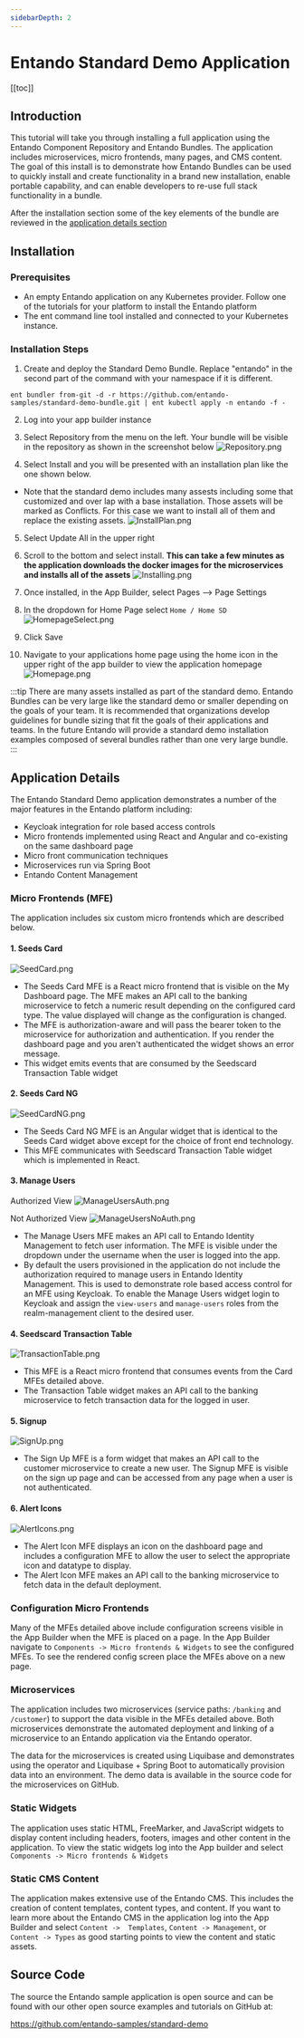 ```yaml
---
sidebarDepth: 2
---
```


# Entando Standard Demo Application

[[toc]]

## Introduction
This tutorial will take you through installing a full application using the Entando Component Repository and Entando Bundles. The application includes microservices, micro frontends, many pages, and CMS content. The goal of this install is to demonstrate how Entando Bundles can be used to quickly install and create functionality in a brand new installation, enable portable capability, and can enable developers to re-use full stack functionality in a bundle.

After the installation section some of the key elements of the bundle are reviewed in the [application details section](#application-details)

## Installation

### Prerequisites
  - An empty Entando application on any Kubernetes provider. Follow one of the tutorials for your platform to install the Entando platform
  - The ent command line tool installed and connected to your Kubernetes instance.

### Installation Steps

1. Create and deploy the Standard Demo Bundle. Replace "entando" in the second part of the command with your namespace if it is different.

```
ent bundler from-git -d -r https://github.com/entando-samples/standard-demo-bundle.git | ent kubectl apply -n entando -f -
```

2. Log into your app builder instance

3. Select Repository from the menu on the left. Your bundle will be visible in the repository as shown in the screenshot below
![Repository.png](./images/Repository.png)

4. Select Install and you will be presented with an installation plan like the one shown below.
  - Note that the standard demo includes many assests including some that customized and over lap with a base installation. Those assets will be marked as Conflicts. For this case we want to install all of them and replace the existing assets.
![InstallPlan.png](./images/InstallPlan.png)

5. Select Update All in the upper right

6. Scroll to the bottom and select install. __This can take a few minutes as the application downloads the docker images for the microservices and installs all of the assets__
![Installing.png](./images/Installing.png)

7. Once installed, in the App Builder, select Pages --> Page Settings

8. In the dropdown for Home Page select `Home / Home SD`
![HomepageSelect.png](./images/HomepageSelect.png)
9. Click Save

10. Navigate to your applications home page using the home icon in the upper right of the app builder to view the application homepage
![Homepage.png](./images/Homepage.png)



:::tip
There are many assets installed as part of the standard demo. Entando Bundles can be very large like the standard demo or smaller depending on the goals of your team. It is recommended that organizations develop guidelines for bundle sizing that fit the goals of their applications and teams. In the future Entando will provide a standard demo installation examples composed of several bundles rather than one very large bundle.
:::


## Application Details

The Entando Standard Demo application demonstrates a number of the major features in the Entando platform including:
 * Keycloak integration for role based access controls
 * Micro frontends implemented using React and Angular and co-existing on the same dashboard page
 * Micro front communication techniques
 * Microservices run via Spring Boot
 * Entando Content Management

### Micro Frontends (MFE)

The application includes six custom micro frontends which are described below.

#### 1. Seeds Card

![SeedCard.png](./images/SeedCard.png)

  - The Seeds Card MFE is a React micro frontend that is visible on the My Dashboard page. The MFE makes an API call to the banking microservice to fetch a numeric result depending on the configured card type. The value displayed will change as the configuration is changed.
  - The MFE is authorization-aware and will pass the bearer token to the microservice for authorization and authentication. If you render the dashboard page and you aren't authenticated the widget shows an error message.
  - This widget emits events that are consumed by the Seedscard Transaction Table widget

#### 2. Seeds Card NG

![SeedCardNG.png](./images/SeedCardNG.png)

  - The Seeds Card NG MFE is an Angular widget that is identical to the Seeds Card widget above except for the choice of front end technology.
  - This MFE communicates with Seedscard Transaction Table widget which is implemented in React.

#### 3. Manage Users

Authorized View
![ManageUsersAuth.png](./images/ManageUsersAuth.png)

Not Authorized View
![ManageUsersNoAuth.png](./images/ManageUsersNoAuth.png)


  - The Manage Users MFE makes an API call to Entando Identity Management to fetch user information. The MFE is visible under the dropdown under the username when the user is logged into the app.
  - By default the users provisioned in the application do not include the authorization required to manage users in Entando Identity Management. This is used to demonstrate role based access control for an MFE using Keycloak. To enable the Manage Users widget login to Keycloak and assign the `view-users` and `manage-users` roles from the realm-management client to the desired user.

#### 4. Seedscard Transaction Table

![TransactionTable.png](./images/TransactionTable.png)

  - This MFE is a React micro frontend that consumes events from the Card MFEs detailed above.
  - The Transaction Table widget makes an API call to the banking microservice to fetch transaction data for the logged in user.

#### 5. Signup

![SignUp.png](./images/SignUp.png)

  - The Sign Up MFE is a form widget that makes an API call to the customer microservice to create a new user. The Signup MFE is visible on the sign up page and can be accessed from any page when a user is not authenticated.

#### 6. Alert Icons

![AlertIcons.png](./images/AlertIcons.png)

  - The Alert Icon MFE displays an icon on the dashboard page and includes a configuration MFE to allow the user to select the appropriate icon and datatype to display.
  - The Alert Icon MFE makes an API call to the banking microservice to fetch data in the default deployment.  

### Configuration Micro Frontends

Many of the MFEs detailed above include configuration screens visible in the App Builder when the MFE is placed on a page. In the App Builder navigate to `Components -> Micro frontends & Widgets` to see the configured MFEs. To see the rendered config screen place the MFEs above on a new page.

### Microservices

The application includes two microservices (service paths: `/banking` and `/customer`) to support the data visible in the MFEs detailed above. Both microservices demonstrate the automated deployment and linking of a microservice to an Entando application via the Entando operator.

The data for the microservices is created using Liquibase and demonstrates using the operator and Liquibase + Spring Boot to automatically provision data into an environment. The demo data is available in the source code for the microservices on GitHub.

### Static Widgets

The application uses static HTML, FreeMarker, and JavaScript widgets to display content including headers, footers, images and other content in the application. To view the static widgets log into the App builder and select `Components -> Micro frontends & Widgets`

### Static CMS Content

The application makes extensive use of the Entando CMS. This includes the creation of content templates, content types, and content. If you want to learn more about the Entando CMS in the application log into the App Builder and select `Content ->  Templates`, `Content -> Management`, or `Content -> Types` as good starting points to view the content and static assets.



## Source Code
The source the Entando sample application is open source and can be found with our other open source examples and tutorials on GitHub at:

<https://github.com/entando-samples/standard-demo>

